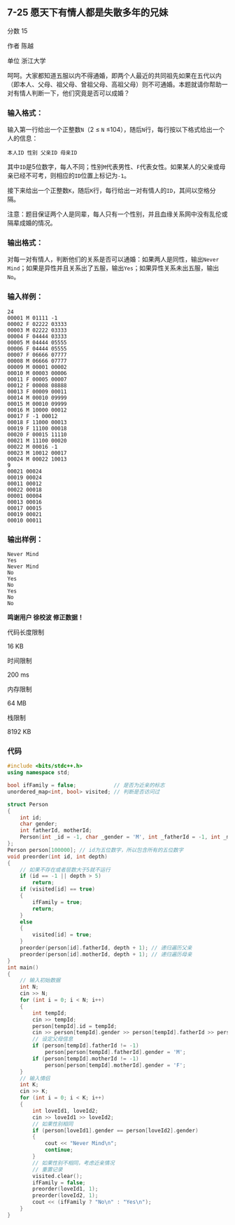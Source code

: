 ## **7-25 愿天下有情人都是失散多年的兄妹**

分数 15

作者 陈越

单位 浙江大学

呵呵。大家都知道五服以内不得通婚，即两个人最近的共同祖先如果在五代以内（即本人、父母、祖父母、曾祖父母、高祖父母）则不可通婚。本题就请你帮助一对有情人判断一下，他们究竟是否可以成婚？

### 输入格式：

输入第一行给出一个正整数`N`（2 ≤ `N` ≤104），随后`N`行，每行按以下格式给出一个人的信息：

```
本人ID 性别 父亲ID 母亲ID
```

其中`ID`是5位数字，每人不同；性别`M`代表男性、`F`代表女性。如果某人的父亲或母亲已经不可考，则相应的`ID`位置上标记为`-1`。

接下来给出一个正整数`K`，随后`K`行，每行给出一对有情人的`ID`，其间以空格分隔。

注意：题目保证两个人是同辈，每人只有一个性别，并且血缘关系网中没有乱伦或隔辈成婚的情况。

### 输出格式：

对每一对有情人，判断他们的关系是否可以通婚：如果两人是同性，输出`Never Mind`；如果是异性并且关系出了五服，输出`Yes`；如果异性关系未出五服，输出`No`。

### 输入样例：

```in
24
00001 M 01111 -1
00002 F 02222 03333
00003 M 02222 03333
00004 F 04444 03333
00005 M 04444 05555
00006 F 04444 05555
00007 F 06666 07777
00008 M 06666 07777
00009 M 00001 00002
00010 M 00003 00006
00011 F 00005 00007
00012 F 00008 08888
00013 F 00009 00011
00014 M 00010 09999
00015 M 00010 09999
00016 M 10000 00012
00017 F -1 00012
00018 F 11000 00013
00019 F 11100 00018
00020 F 00015 11110
00021 M 11100 00020
00022 M 00016 -1
00023 M 10012 00017
00024 M 00022 10013
9
00021 00024
00019 00024
00011 00012
00022 00018
00001 00004
00013 00016
00017 00015
00019 00021
00010 00011
```

### 输出样例：

```out
Never Mind
Yes
Never Mind
No
Yes
No
Yes
No
No
```

**鸣谢用户 徐校波 修正数据！**

代码长度限制

16 KB

时间限制

200 ms

内存限制

64 MB

栈限制

8192 KB

### 代码

```c++
#include <bits/stdc++.h>
using namespace std;

bool ifFamily = false;            // 是否为近亲的标志
unordered_map<int, bool> visited; // 判断是否访问过

struct Person
{
    int id;
    char gender;
    int fatherId, motherId;
    Person(int _id = -1, char _gender = 'M', int _fatherId = -1, int _motherId = -1) : id(_id), gender(_gender), fatherId(_fatherId), motherId(_motherId) {}
};
Person person[100000]; // id为五位数字，所以包含所有的五位数字
void preorder(int id, int depth)
{
    // 如果不存在或者层数大于5就不运行
    if (id == -1 || depth > 5)
        return;
    if (visited[id] == true)
    {
        ifFamily = true;
        return;
    }
    else
    {
        visited[id] = true;
    }
    preorder(person[id].fatherId, depth + 1); // 递归遍历父亲
    preorder(person[id].motherId, depth + 1); // 递归遍历母亲
}
int main()
{
    // 输入初始数据
    int N;
    cin >> N;
    for (int i = 0; i < N; i++)
    {
        int tempId;
        cin >> tempId;
        person[tempId].id = tempId;
        cin >> person[tempId].gender >> person[tempId].fatherId >> person[tempId].motherId;
        // 设定父母信息
        if (person[tempId].fatherId != -1)
            person[person[tempId].fatherId].gender = 'M';
        if (person[tempId].motherId != -1)
            person[person[tempId].motherId].gender = 'F';
    }
    // 输入情侣
    int K;
    cin >> K;
    for (int i = 0; i < K; i++)
    {
        int loveId1, loveId2;
        cin >> loveId1 >> loveId2;
        // 如果性别相同
        if (person[loveId1].gender == person[loveId2].gender)
        {
            cout << "Never Mind\n";
            continue;
        }
        // 如果性别不相同，考虑近亲情况
        // 重置记录
        visited.clear();
        ifFamily = false;
        preorder(loveId1, 1);
        preorder(loveId2, 1);
        cout << (ifFamily ? "No\n" : "Yes\n");
    }
}
```

